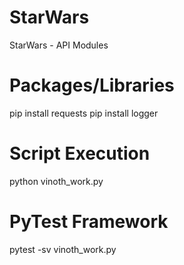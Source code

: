 # StarWars
StarWars - API Modules


# Packages/Libraries 
pip install requests
pip install logger

# Script Execution
python vinoth_work.py

# PyTest Framework
pytest -sv vinoth_work.py
